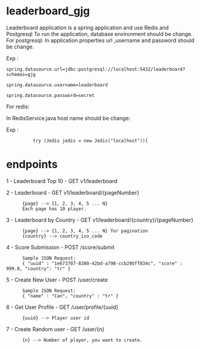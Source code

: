 # leaderboard_gjg

Leaderboard application is a spring application and use Redis and Postgresql
To run the application, database environment should be change.
For postgresql:
  In application.properties url ,username and password should be change.
  
  Exp : 
  
    spring.datasource.url=jdbc:postgresql://localhost:5432/leaderboard?schemas=gjg

    spring.datasource.username=leaderboard

    spring.datasource.password=secret
    
For redis:

  In RedisService.java host name should be change:
  
  Exp : 
    
              try (Jedis jedis = new Jedis("localhost")){


# endpoints

1  -  Leaderboard Top 10     - GET v1/leaderboard

2 -   Leaderboard            - GET v1/leaderboard/{pageNumber}

          {page} --> {1, 2, 3, 4, 5 ... N} 
          Each page has 10 player.
        
3 -   Leaderboard by Country - GET v1/leaderboard/{country}/{pageNumber}

          {page} --> {1, 2, 3, 4, 5 ... N} for pagination
          {country} --> country_iso_code
        
4 - Score Submission     - POST /score/submit 
        
          Sample JSON Request:
          { "uuid" : "1e673707-8380-42bd-a798-ccb29bff834c", "score" : 999.0, "country": "tr" }
      
5 - Create New User      - POST /user/create    
        
          Sample JSON Request:
          { "name" : "Can", "country" : "tr" }

6 - Get User Profile - GET /user/profile/{uuid}

          {uuid} --> Player user id

7 - Create Random user - GET /user/{n}

          {n} --> Number of player, you want to create.
